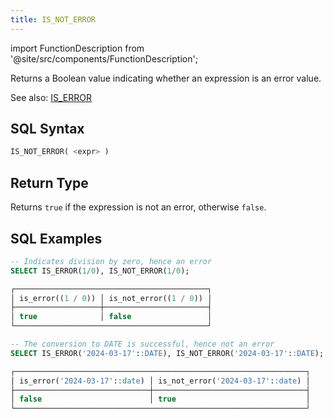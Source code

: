 ```yaml
---
title: IS_NOT_ERROR
---
```

import FunctionDescription from '@site/src/components/FunctionDescription';

<FunctionDescription description="Introduced or updated: v1.2.379"/>

Returns a Boolean value indicating whether an expression is an error value.

See also: [IS_ERROR](is-error)

## SQL Syntax

```sql
IS_NOT_ERROR( <expr> )
```

## Return Type

Returns `true` if the expression is not an error, otherwise `false`.

## SQL Examples

```sql
-- Indicates division by zero, hence an error
SELECT IS_ERROR(1/0), IS_NOT_ERROR(1/0);

┌───────────────────────────────────────────┐
│ is_error((1 / 0)) │ is_not_error((1 / 0)) │
├───────────────────┼───────────────────────┤
│ true              │ false                 │
└───────────────────────────────────────────┘

-- The conversion to DATE is successful, hence not an error
SELECT IS_ERROR('2024-03-17'::DATE), IS_NOT_ERROR('2024-03-17'::DATE);

┌─────────────────────────────────────────────────────────────────┐
│ is_error('2024-03-17'::date) │ is_not_error('2024-03-17'::date) │
├──────────────────────────────┼──────────────────────────────────┤
│ false                        │ true                             │
└─────────────────────────────────────────────────────────────────┘
```